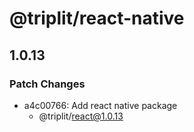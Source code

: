 # @triplit/react-native

## 1.0.13

### Patch Changes

- a4c00766: Add react native package
  - @triplit/react@1.0.13

